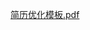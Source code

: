 [简历优化模板.pdf](https://www.yuque.com/attachments/yuque/0/2023/pdf/34624608/1694141197031-0865b17c-02ae-49fd-9b55-675a6aee9fc0.pdf)
